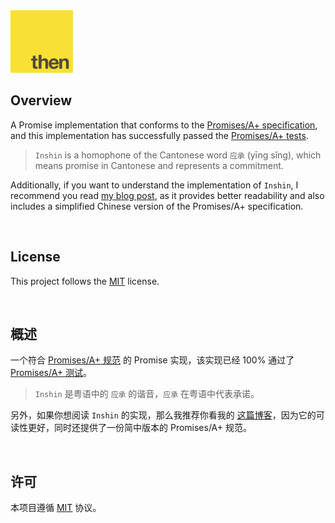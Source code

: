 <img src="./promisesaplus-icon.png" width="100" height="100" />

## Overview

A Promise implementation that conforms to the [Promises/A+ specification](https://promisesaplus.com/), and this implementation has successfully passed the [Promises/A+ tests](https://github.com/promises-aplus/promises-tests).

> `Inshin` is a homophone of the Cantonese word `应承` (yīng sǐng), which means promise in Cantonese and represents a commitment.

Additionally, if you want to understand the implementation of `Inshin`, I recommend you read [my blog post](https://www.jynxio.com/article/javascript/promisesaplus.html), as it provides better readability and also includes a simplified Chinese version of the Promises/A+ specification.

<br />

## License

This project follows the [MIT]((https://github.com/jynxio/yeensin/blob/main/LICENSE)) license.

<br />

## 概述

一个符合 [Promises/A+ 规范](https://promisesaplus.com/) 的 Promise 实现，该实现已经 100% 通过了 [Promises/A+ 测试](https://github.com/promises-aplus/promises-tests)。

> `Inshin` 是粤语中的 `应承` 的谐音，`应承` 在粤语中代表承诺。

另外，如果你想阅读 `Inshin` 的实现，那么我推荐你看我的 [这篇博客](https://www.jynxio.com/article/javascript/promisesaplus.html)，因为它的可读性更好，同时还提供了一份简中版本的 Promises/A+ 规范。

<br />

## 许可

本项目遵循 [MIT](https://github.com/jynxio/yeensin/blob/main/LICENSE) 协议。

<br />
